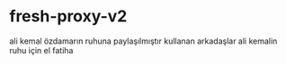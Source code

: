 # fresh-proxy-v2
ali kemal özdamarın ruhuna paylaşılmıştır kullanan arkadaşlar ali kemalin ruhu için el fatiha 
